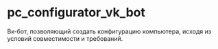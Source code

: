# pc_configurator_vk_bot
Вк-бот, позволяющий создать конфигурацию компьютера, исходя из условий совместимости и требований.
